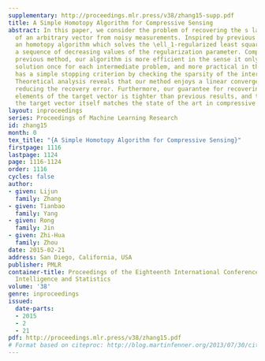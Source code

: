 ```yaml
---
supplementary: http://proceedings.mlr.press/v38/zhang15-supp.pdf
title: A Simple Homotopy Algorithm for Compressive Sensing
abstract: In this paper, we consider the problem of recovering the s largest elements
  of an arbitrary vector from noisy measurements. Inspired by previous work, we develop
  an homotopy algorithm which solves the \ell_1-regularized least square problem for
  a sequence of decreasing values of the regularization parameter. Compared to the
  previous method, our algorithm is more efficient in the sense it only updates the
  solution once for each intermediate problem, and more practical in the sense it
  has a simple stopping criterion by checking the sparsity of the intermediate solution.
  Theoretical analysis reveals that our method enjoys a linear convergence rate in
  reducing the recovery error. Furthermore, our guarantee for recovering the top s
  elements of the target vector is tighter than previous results, and that for recovering
  the target vector itself matches the state of the art in compressive sensing.
layout: inproceedings
series: Proceedings of Machine Learning Research
id: zhang15
month: 0
tex_title: "{A Simple Homotopy Algorithm for Compressive Sensing}"
firstpage: 1116
lastpage: 1124
page: 1116-1124
order: 1116
cycles: false
author:
- given: Lijun
  family: Zhang
- given: Tianbao
  family: Yang
- given: Rong
  family: Jin
- given: Zhi-Hua
  family: Zhou
date: 2015-02-21
address: San Diego, California, USA
publisher: PMLR
container-title: Proceedings of the Eighteenth International Conference on Artificial
  Intelligence and Statistics
volume: '38'
genre: inproceedings
issued:
  date-parts:
  - 2015
  - 2
  - 21
pdf: http://proceedings.mlr.press/v38/zhang15.pdf
# Format based on citeproc: http://blog.martinfenner.org/2013/07/30/citeproc-yaml-for-bibliographies/
---
```

